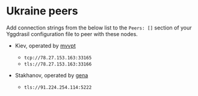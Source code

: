 # Ukraine peers

Add connection strings from the below list to the `Peers: []` section of your
Yggdrasil configuration file to peer with these nodes.

* Kiev, operated by [mvvpt](mvvpt0@bigmir.net)
  * `tcp://78.27.153.163:33165`
  * `tls://78.27.153.163:33166`

* Stakhanov, operated by [gena](https://t.me/gennadykataev)
  * `tls://91.224.254.114:5222`
